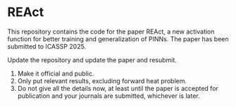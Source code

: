 # REAct
This repository contains the code for the paper REAct, a new activation function for better training and generalization of PINNs. The paper has been submitted to ICASSP 2025.

Update the repository and update the paper and resubmit. 

1. Make it official and public.
2. Only put relevant results, excluding forward heat problem.
3. Do not give all the details now, at least until the paper is accepted for publication and your journals are submitted, whichever is later.
